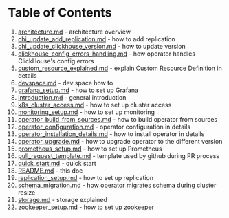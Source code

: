 # Table of Contents
1. [architecture.md](./architecture.md) - architecture overview
1. [chi_update_add_replication.md](./chi_update_add_replication.md) - how to add replication
1. [chi_update_clickhouse_version.md](./chi_update_clickhouse_version.md) - how to update version
1. [clickhouse_config_errors_handling.md](./clickhouse_config_errors_handling.md) - how operator handles ClickHouse's config errors
1. [custom_resource_explained.md](./custom_resource_explained.md) - explain Custom Resource Definition in details
1. [devspace.md](./devspace.md) - dev space how to     
1. [grafana_setup.md](./grafana_setup.md) - how to set up Grafana
1. [introduction.md](./introduction.md) - general introduction
1. [k8s_cluster_access.md](./k8s_cluster_access.md) - how to set up cluster access
1. [monitoring_setup.md](./monitoring_setup.md) - how to set up monitoring
1. [operator_build_from_sources.md](./operator_build_from_sources.md) - how to build operator from sources
1. [operator_configuration.md](./operator_configuration.md) - operator configuration in details
1. [operator_installation_details.md](./operator_installation_details.md) - how to install operator in details
1. [operator_upgrade.md](./operator_upgrade.md) - how to upgrade operator to the different version
1. [prometheus_setup.md](./prometheus_setup.md) - how to set up Prometheus
1. [pull_request_template.md](./pull_request_template.md) - template used by github during PR process
1. [quick_start.md](./quick_start.md) - quick start
1. [README.md](./README.md) - this doc
1. [replication_setup.md](./replication_setup.md) - how to set up replication
1. [schema_migration.md](./schema_migration.md) - how operator migrates schema during cluster resize
1. [storage.md](./storage.md) - storage explained
1. [zookeeper_setup.md](./zookeeper_setup.md) - how to set up zookeeper
